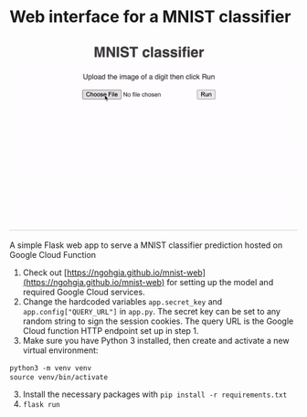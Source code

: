 # Web interface for a MNIST classifier

![demo](static/mnist_classifier_demo.gif)

A simple Flask web app to serve a MNIST classifier prediction hosted on Google Cloud Function

1. Check out [https://ngohgia.github.io/mnist-web](https://ngohgia.github.io/mnist-web) for setting up the model and required Google Cloud services.
2. Change the hardcoded variables `app.secret_key` and `app.config["QUERY_URL"]` in `app.py`. The secret key can be set to any random string to sign the session cookies. The query URL is the Google Cloud function HTTP endpoint set up in step 1.
2. Make sure you have Python 3 installed, then create and activate a new virtual environment:
```
python3 -m venv venv
source venv/bin/activate
```
3. Install the necessary packages with `pip install -r requirements.txt`
4. `flask run`
